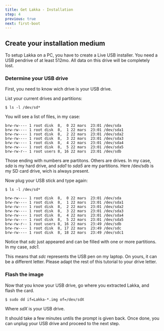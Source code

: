 ```yaml
---
title: Get Lakka - Installation
step: 4
previous: true
next: first-boot
---
```


## Create your installation medium

To setup Lakka on a PC, you have to create a Live USB installer. You need a USB pendrive of at least 512mo. All data on this drive will be completely lost.

### Determine your USB drive

First, you need to know wich drive is your USB drive.

List your current drives and partitions:

    $ ls -l /dev/sd*

You will see a list of files, in my case:

    brw-rw---- 1 root disk  8,  0 22 mars  23:01 /dev/sda
    brw-rw---- 1 root disk  8,  1 22 mars  23:01 /dev/sda1
    brw-rw---- 1 root disk  8,  2 22 mars  23:01 /dev/sda2
    brw-rw---- 1 root disk  8,  3 22 mars  23:01 /dev/sda3
    brw-rw---- 1 root disk  8,  4 22 mars  23:01 /dev/sda4
    brw-rw---- 1 root disk  8,  5 22 mars  23:01 /dev/sda5
    brw-rw-r-- 1 root users 8, 16 22 mars  23:01 /dev/sdb

Those ending with numbers are partitons. Others are drives. In my case, _sda_ is my hard drive, and _sda1_ to _sda5_ are my partitions. Here /dev/sdb is my SD card drive, wich is always present.

Now plug your USB stick and type again:

    $ ls -l /dev/sd*

    brw-rw---- 1 root disk  8,  0 22 mars  23:01 /dev/sda
    brw-rw---- 1 root disk  8,  1 22 mars  23:01 /dev/sda1
    brw-rw---- 1 root disk  8,  2 22 mars  23:01 /dev/sda2
    brw-rw---- 1 root disk  8,  3 22 mars  23:01 /dev/sda3
    brw-rw---- 1 root disk  8,  4 22 mars  23:01 /dev/sda4
    brw-rw---- 1 root disk  8,  5 22 mars  23:01 /dev/sda5
    brw-rw-r-- 1 root users 8, 16 22 mars  23:49 /dev/sdb
    brw-rw---- 1 root disk  8, 17 22 mars  23:49 /dev/sdc
    brw-rw---- 1 root disk  8, 18 22 mars  23:49 /dev/sdc1

Notice that _sdc_ just appeared and can be filled with one or more partitions. In my case, _sdc1_.

This means that _sdc_ represents the USB pen on my laptop. On yours, it can be a different letter. Please adapt the rest of this tutorial to your drive letter.

### Flash the image

Now that you know your USB drive, go where you extracted Lakka, and flash the card.

    $ sudo dd if=Lakka-*.img of=/dev/sdX

Where _sdX_ is your USB drive.

It should take a few minutes untils the prompt is given back. Once done, you can unplug your USB drive and proceed to the next step.
